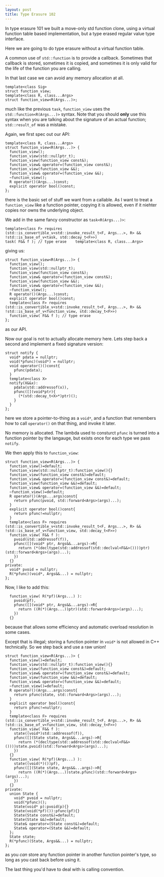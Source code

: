 ```yaml
---
layout: post
title: Type Erasure 102
---
```


In type erasure 101 we built a move-only std function clone, using a virtual function table based implementation, but a type erased regular value type interface.

Here we are going to do type erasure without a virtual function table.

A common use of `std::function` is to provide a callback.  Sometimes that callback is stored, sometimes it is copied, and sometimes it is only valid for the life of the function you are calling.

In that last case we can avoid any memory allocation at all.

    template<class Sig>
    struct function_view;
    template<class R, class...Args>
    struct function_view<R(Args...)>;
much like the previous `task`, `function_view` uses the `std::function<R(Args...)>` syntax.  Note that you should **only** use this syntax when you are talking about the signature of an actual function; `std::result_of` was a mistake.

Again, we first spec out our API:

    template<class R, class...Args>
    struct function_view<R(Args...)> {
      function_view();
      function_view(std::nullptr_t);
      function_view(function_view const&);
      function_view& operator=(function_view const&);
      function_view(function_view &&);
      function_view& operator=(function_view &&);
      ~function_view();
      R operator()(Args...)const;
      explicit operator bool()const;
    };
there is the basic set of stuff we want from a callable.  As I want to treat a `function_view` like a function pointer, copying it is allowed, even if it niehter copies nor owns the underlying object.

We add in the same fancy constructor as `task<R(Args...)>`:

    template<class F> requires (std::is_convertible_v<std::invoke_result_t<F, Args...>, R> && !std::is_base_of_v<task, std::decay_t<F>>)
    task( F&& f ); // type erase    template<class R, class...Args>
giving us:

    struct function_view<R(Args...)> {
      function_view();
      function_view(std::nullptr_t);
      function_view(function_view const&);
      function_view& operator=(function_view const&);
      function_view(function_view &&);
      function_view& operator=(function_view &&);
      ~function_view();
      R operator()(Args...)const;
      explicit operator bool()const;
      template<class F> requires (std::is_convertible_v<std::invoke_result_t<F, Args...>, R> && !std::is_base_of_v<function_view, std::decay_t<F>>)
      function_view( F&& f ); // type erase
    };
as our API.

Now our goal is not to actually allocate memory here.  Lets step back a second and implement a fixed signature version:

    struct notify {
      void* pdata = nullptr;
      void(*pfunc)(void*) = nullptr;
      void operator()()const{
        pfunc(pdata);
      }
      template<class X>
      notify(X&&x):
        pdata(std::addressof(x)),
        pfunc([](void*ptr){
          (*(std::decay_t<X>*)ptr)();
        }
      }
    };
here we store a pointer-to-thing as a `void*`, and a function that remembers how to call `operator()` on that thing, and invoke it later.

No memory is allocated.  The lambda used to consturct `pfunc` is turned into a function pointer by the langauge, but exists once for each type we pass `notify`.

We then apply this to `function_view`:

    struct function_view<R(Args...)> {
      function_view()=default;
      function_view(std::nullptr_t):function_view(){}
      function_view(function_view const&)=default;
      function_view& operator=(function_view const&)=default;
      function_view(function_view &&)=default;
      function_view& operator=(function_view &&)=default;
      ~function_view()=default;
      R operator()(Args...args)const{
        return pfunc(pvoid, std::forward<Args>(args)...);
      }
      explicit operator bool()const{
        return pfunc!=nullptr;
      }
      template<class F> requires (std::is_convertible_v<std::invoke_result_t<F, Args...>, R> && !std::is_base_of_v<function_view, std::decay_t<F>>)
      function_view( F&& f ):
        pvoid(std::addressof(f)),
        pfunc([](void* ptr, Args&&...args)->R{
          return (*(decltype(std::addressof(std::declval<F&&>())))ptr)(std::forward<Args>(args)...);
        })
      {}
    private:
      void* pvoid = nullptr;
      R(*pfunc)(void*, Args&&...) = nullptr;
    };
Now, I like to add this:

      function_view( R(*pf)(Args...) ):
        pvoid(pf),
        pfunc([](void* ptr, Args&&...args)->R{
          return ((R(*)(Args...))ptr)(std::forward<Args>(args)...);
        })
      {}
because that allows some efficiency and automatic overload resolution in some cases.
 
Except that is illegal; storing a function pointer in  `void*` is not allowed in C++ technically.  So we step back and use a raw union!

    struct function_view<R(Args...)> {
      function_view()=default;
      function_view(std::nullptr_t):function_view(){}
      function_view(function_view const&)=default;
      function_view& operator=(function_view const&)=default;
      function_view(function_view &&)=default;
      function_view& operator=(function_view &&)=default;
      ~function_view()=default;
      R operator()(Args...args)const{
        return pfunc(state, std::forward<Args>(args)...);
      }
      explicit operator bool()const{
        return pfunc!=nullptr;
      }
      template<class F> requires (std::is_convertible_v<std::invoke_result_t<F, Args...>, R> && !std::is_base_of_v<function_view, std::decay_t<F>>)
      function_view( F&& f ):
        state((void*)std::addressof(f)),
        pfunc([](State state, Args&&...args)->R{
          return (*(decltype(std::addressof(std::declval<F&&>())))state.pvoid)(std::forward<Args>(args)...);
        })
      {}
      function_view( R(*pf)(Args...) ):
        state((void(*)())pf),
        pfunc([](State state, Args&&...args)->R{
          return ((R(*)(Args...))state.pfunc)(std::forward<Args>(args)...);
        })
      {}
    private:
      union State {
        void* pvoid = nullptr;
        void(*pfunc)();
        State(void* p):pvoid(p){}
        State(void(*pf)()):pfunc(pf){}
        State(State const&)=default;
        State(State &&)=default;
        State& operator=(State const&)=default;
        State& operator=(State &&)=default;
      };
      State state;
      R(*pfunc)(State, Args&&...) = nullptr;
    };
as you *can* store any function pointer in another function pointer's type, so long as you cast back before using it.

The last thing you'd have to deal with is calling convention.

